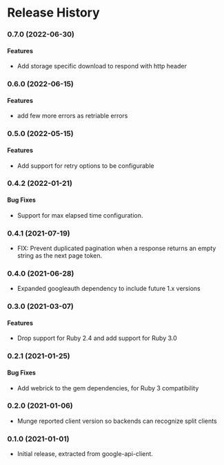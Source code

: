 # Release History

### 0.7.0 (2022-06-30)

#### Features

* Add storage specific download to respond with http header 

### 0.6.0 (2022-06-15)

#### Features

* add few more errors as retriable errors

### 0.5.0 (2022-05-15)

#### Features

* Add support for retry options to be configurable

### 0.4.2 (2022-01-21)

#### Bug Fixes

* Support for max elapsed time configuration.

### 0.4.1 (2021-07-19)

* FIX: Prevent duplicated pagination when a response returns an empty string as the next page token.

### 0.4.0 (2021-06-28)

* Expanded googleauth dependency to include future 1.x versions

### 0.3.0 (2021-03-07)

#### Features

* Drop support for Ruby 2.4 and add support for Ruby 3.0

### 0.2.1 (2021-01-25)

#### Bug Fixes

* Add webrick to the gem dependencies, for Ruby 3 compatibility

### 0.2.0 (2021-01-06)

* Munge reported client version so backends can recognize split clients

### 0.1.0 (2021-01-01)

* Initial release, extracted from google-api-client.
